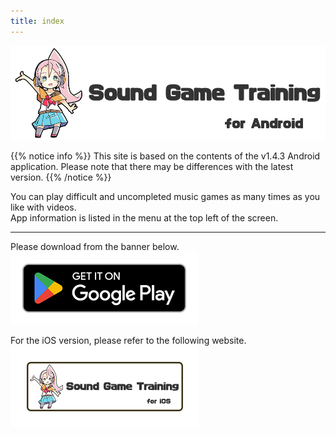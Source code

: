 ```yaml
---
title: index
---
```


![top banner](top_banner.en.png)

{{% notice info %}}
This site is based on the contents of the v1.4.3 Android application. Please note that there may be differences with the latest version.
{{% /notice %}}

You can play difficult and uncompleted music games as many times as you like with videos.<br>App information is listed in the menu at the top left of the screen.

-------

Please download from the banner below.<br>
[![Google Play link](img_google-play-badge.en.png#imgleft)](https://play.google.com/store/apps/details?id=jp.hyoromo.VideoSwing)
<div class="clear clear_box"></div>

For the iOS version, please refer to the following website.<br>
[![Site link](img_banner_ios.en.png#imgleft)](https://hyoromo.github.io/sound-game-training/)
<div class="clear clear_box"></div>